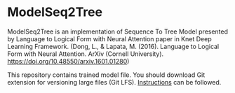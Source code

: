 # ModelSeq2Tree

ModelSeq2Tree is an implementation of Sequence To Tree Model presented by Language to Logical Form with Neural Attention paper in Knet Deep Learning Framework. (Dong, L., & Lapata, M. (2016). Language to Logical Form with Neural Attention. ArXiv (Cornell University). https://doi.org/10.48550/arxiv.1601.01280)

This repository contains trained model file. You should download Git extension for versioning large files (Git LFS). [Instructions](https://www.google.com) can be followed. 